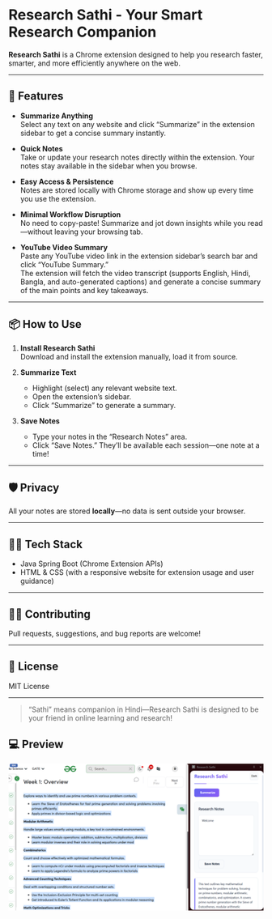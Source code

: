 # Research Sathi - Your Smart Research Companion

**Research Sathi** is a Chrome extension designed to help you research faster, smarter, and more efficiently anywhere on the web.

---

## 🚀 Features

- **Summarize Anything**  
  Select any text on any website and click “Summarize” in the extension sidebar to get a concise summary instantly.

- **Quick Notes**  
  Take or update your research notes directly within the extension. Your notes stay available in the sidebar when you browse.

- **Easy Access & Persistence**  
  Notes are stored locally with Chrome storage and show up every time you use the extension.

- **Minimal Workflow Disruption**  
  No need to copy-paste! Summarize and jot down insights while you read—without leaving your browsing tab.

- **YouTube Video Summary**  
  Paste any YouTube video link in the extension sidebar’s search bar and click “YouTube Summary.”  
  The extension will fetch the video transcript (supports English, Hindi, Bangla, and auto-generated captions) and generate a concise summary of the main points and key takeaways.

---

## 📦 How to Use

1. **Install Research Sathi**  
   Download and install the extension manually, load it from source.

2. **Summarize Text**  
   - Highlight (select) any relevant website text.
   - Open the extension’s sidebar.
   - Click “Summarize” to generate a summary.

3. **Save Notes**  
   - Type your notes in the “Research Notes” area.
   - Click “Save Notes.” They’ll be available each session—one note at a time!

---

## 🛡️ Privacy

All your notes are stored **locally**—no data is sent outside your browser.

---

## 👨‍💻 Tech Stack

- Java Spring Boot  (Chrome Extension APIs)
- HTML & CSS (with a responsive website for extension usage and user guidance)

---

## 🙋‍♀️ Contributing

Pull requests, suggestions, and bug reports are welcome!

---

## 📄 License

MIT License

---

> “Sathi” means companion in Hindi—Research Sathi is designed to be your friend in online learning and research!

## 💻 Preview
![alt text](image.png)

